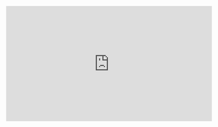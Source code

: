 <iframe width="560" height="315" src="https://www.youtube.com/embed/kAy3gulOpG8" frameborder="0" allowfullscreen></iframe>